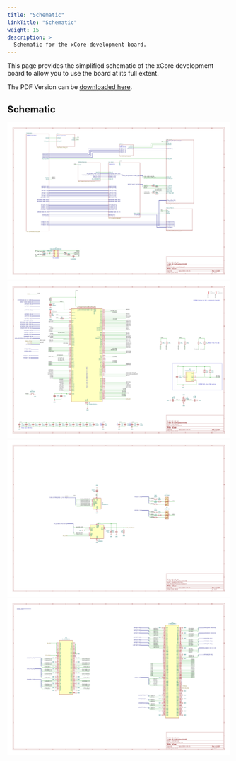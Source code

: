 ```yaml
---
title: "Schematic"
linkTitle: "Schematic"
weight: 15
description: >
  Schematic for the xCore development board.
---
```


This page provides the simplified schematic of the xCore development board to allow you to use the board at its full extent.

The PDF Version can be [downloaded here](hw-xbot-core.pdf).

## Schematic


![Schematic Page 1](hw-xbot-core_1.jpg)
![Schematic Page 2](hw-xbot-core_2.jpg)
![Schematic Page 3](hw-xbot-core_3.jpg)
![Schematic Page 4](hw-xbot-core_4.jpg)


